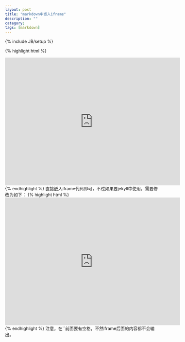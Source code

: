 ```yaml
---
layout: post
title: "markdown中嵌入iframe"
description: ""
category: 
tags: [markdown]
---
```

{% include JB/setup %}

{% highlight html %}
<iframe src="http://slid.es/longzhang/deck/embed" width="576" height="420" scrolling="no" frameborder="0" webkitallowfullscreen mozallowfullscreen allowfullscreen></iframe>
{% endhighlight %}
直接嵌入iframe代码即可，不过如果要jekyll中使用，需要修改为如下：
{% highlight html %}
<iframe src="http://slid.es/longzhang/deck/embed" width="576" height="420" scrolling="no" frameborder="0" webkitallowfullscreen="true" mozallowfullscreen="true" allowfullscreen="true"> </iframe>
{% endhighlight %}
注意，在`</iframe>`前面要有空格，不然iframe后面的内容都不会输出。